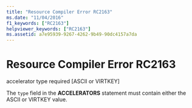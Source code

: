 ```yaml
---
title: "Resource Compiler Error RC2163"
ms.date: "11/04/2016"
f1_keywords: ["RC2163"]
helpviewer_keywords: ["RC2163"]
ms.assetid: a7e95939-9267-4262-9b49-90dc4157a7da
---
```

# Resource Compiler Error RC2163

accelerator type required [ASCII or VIRTKEY]

The `type` field in the **ACCELERATORS** statement must contain either the ASCII or VIRTKEY value.
